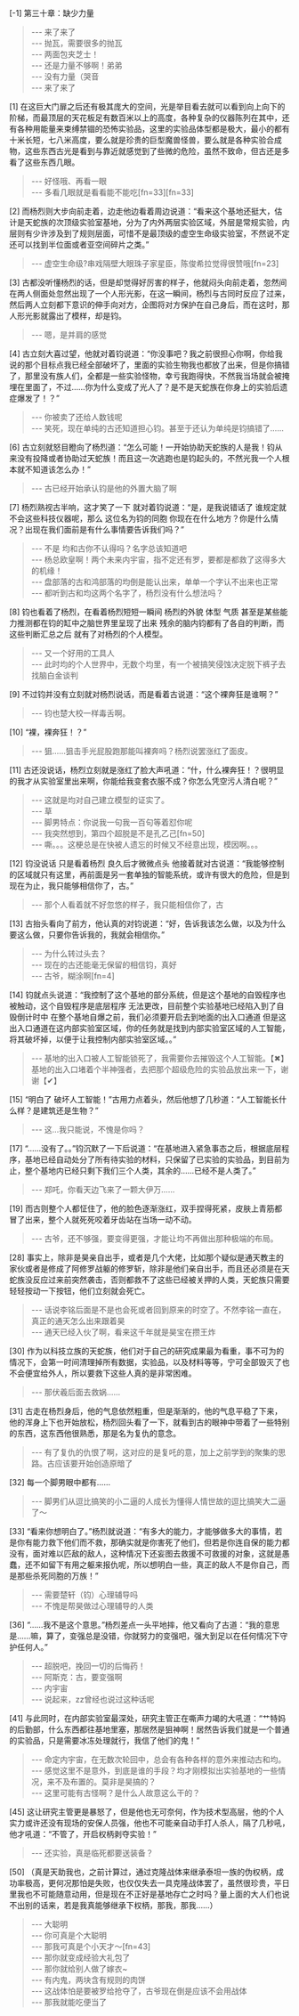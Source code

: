 
[-1] 第三十章：缺少力量
>--- 来了来了<br>
>--- 抛瓦，需要很多的抛瓦<br>
>--- 两面包夹芝士！<br>
>--- 还是力量不够啊！弟弟<br>
>--- 没有力量（哭音<br>
>--- 来了来了<br>

[1] 在这巨大门扉之后还有极其庞大的空间，光是举目看去就可以看到向上向下的阶梯，而最顶层的天花板足有数百米以上的高度，各种复杂的仪器陈列在其中，还有各种用能量来束缚禁锢的恐怖实验品，这里的实验品体型都是极大，最小的都有十米长短，七八米高度，要么就是珍贵的巨型魔兽怪兽，要么就是各种实验合成物，这些东西古光是看到与靠近就感觉到了些微的危险，虽然不致命，但古还是多看了这些东西几眼。
>--- 好怪哦、再看一眼<br>
>--- 多看几眼就是看看能不能吃[fn=33][fn=33]<br>

[2] 而杨烈则大步向前走着，边走他边看着周边说道：“看来这个基地还挺大，估计是天蛇族的次顶级实验室基地，分为了内外两层实验区域，外层是常规实验，内层则有少许涉及到了规则层面，可惜不是最顶级的虚空生命级实验室，不然说不定还可以找到半位面或者亚空间碎片之类。”
>--- 虚空生命级?串戏隔壁大眼珠子家星臣，陈俊希拉觉得很赞哦[fn=23]<br>

[3] 古都没听懂杨烈的话，但是却觉得好厉害的样子，他就闷头向前走着，忽然间在两人侧面处忽然出现了一个人形光影，在这一瞬间，杨烈与古同时反应了过来，然后两人立刻都下意识的伸手向对方，企图将对方保护在自己身后，而在这时，那人形光影就露出了模样，却是钧。
>--- 嗯，是并肩的感觉<br>

[4] 古立刻大喜过望，他就对着钧说道：“你没事吧？我之前很担心你啊，你给我说的那个目标点我已经全部破坏了，里面的实验生物我也都放了出来，但是你搞错了，那里没有族人们，全都是一些实验怪物，幸亏我跑得快，不然我当场就会被掩埋在里面了，不过……你为什么变成了光人了？是不是天蛇族在你身上的实验后遗症爆发了！？”
>--- 你被卖了还给人数钱呢<br>
>--- 笑死，现在单纯的古还知道担心钧。甚至于还认为单纯是钧搞错了……<br>

[6] 古立刻就怒目瞪向了杨烈道：“怎么可能！一开始协助天蛇族的人是我！钧从来没有投降或者协助过天蛇族！而且这一次逃跑也是钧起头的，不然光我一个人根本就不知道该怎么办！”
>--- 古已经开始承认钧是他的外置大脑了啊<br>

[7] 杨烈熟视古半响，这才笑了一下 就对着钧说道：“是，是我说错话了 谁规定就不会这些科技仪器呢，那么 这位名为钧的同胞 你现在在什么地方？你是什么情况？出现在我们面前是有什么事情要告诉我们吗？”
>--- 不是 均和古你不认得吗？名字总该知道吧<br>
>--- 杨总欧皇啊！两个未来内宇宙，指不定还有罗，要都是都救了这得多大的机缘！<br>
>--- 盘部落的古和鸿部落的均倒是能认出来，单单一个字认不出来也正常<br>
>--- 都听到古和均这两个名字了，杨烈没有什么想法吗？<br>

[8] 钧也看着了杨烈，在看着杨烈短短一瞬间 杨烈的外貌 体型 气质 甚至是某些能力推测都在钧的缸中之脑世界里呈现了出来 残余的脑内钧都有了各自的判断，而这些判断汇总之后 就有了对杨烈的个人模型。
>--- 又一个好用的工具人<br>
>--- 此时均的个人世界中，无数个均里，有一个被搞笑侵蚀决定脱下裤子去找脑白金谈判<br>

[9] 不过钧并没有立刻就对杨烈说话，而是看着古说道：“这个裸奔狂是谁啊？”
>--- 钧也楚大校一样毒舌啊。<br>

[10] “裸，裸奔狂！？”
>--- 狙……狙击手光屁股跑那能叫裸奔吗？杨烈说罢涨红了面皮。<br>

[11] 古还没说话，杨烈立刻就是涨红了脸大声吼道：“什，什么裸奔狂！？很明显的我才从实验室里出来啊，你能给我变套衣服不成？你怎么凭空污人清白呢？”
>--- 这就是均对自己建立模型的证实了。<br>
>--- 草<br>
>--- 脚男特点：你说我一句我一百句等着怼你呢<br>
>--- 我突然想到，第四个超脱是不是孔乙己[fn=50]<br>
>--- 嘶。。。这梗总是在快被人遗忘的时候又不经意出现，模因啊。。。<br>

[12] 钧没说话 只是看着杨烈 良久后才微微点头 他接着就对古说道：“我能够控制的区域就只有这里，再前面是另一套单独的智能系统，或许有很大的危险，但是到现在为止，我只能够相信你了，古。”
>--- 那个人看着就不好忽悠的样子，我只能相信你了，古<br>

[13] 古抬头看向了前方，他认真的对钧说道：“好，告诉我该怎么做，以及为什么要这么做，只要你告诉我的，我就会相信你。”
>--- 为什么转过头去？<br>
>--- 现在的古还能毫无保留的相信钧，真好<br>
>--- 古爷，糊涂啊[fn=4]<br>

[14] 钧就点头说道：“我控制了这个基地的部分系统，但是这个基地的自毁程序也被触动，这个自毁程序是底层程序 无法更改，目前整个实验基地已经陷入到了自毁倒计时中 在整个基地自爆之前，我们必须要开启去到地面的出入口通道 但是这出入口通道在这内部实验室区域，你的任务就是找到内部实验室区域的人工智能，将其破坏掉，以便于让我控制内部实验室区域。。”
>--- 基地的出入口被人工智能锁死了，我需要你去摧毁这个人工智能。【✖】
基地的出入口堵着个半神强者，去把那个超级危险的实验品放出来一下，谢谢【✔】<br>

[15] “明白了 破坏人工智能！”古用力点着头，然后他想了几秒道：“人工智能长什么样？是建筑还是生物？”
>--- 这…我只能说，不愧是你吗？<br>

[17] “……没有了。。”钧沉默了一下后说道：“在基地进入紧急事态之后，根据底层程序，基地已经自动处分了所有待实验的材料，只保留了已实验的实验品，到目前为止，整个基地内已经只剩下我们三个人类，其余的……已经不是人类了。”
>--- 郑吒，你看天边飞来了一颗大伊万……<br>

[19] 而古则整个人都怔住了，他的脸色逐渐涨红，双手捏得死紧，皮肤上青筋都冒了出来，整个人就死死咬着牙齿站在当场一动不动。
>--- 古爷，还不够强，要变得更强，才能让均不再做出那种极端的布局。<br>

[28] 事实上，除非是昊亲自出手，或者是几个大佬，比如那个疑似是通天教主的家伙或者是修成了阿修罗战躯的修罗斩，除非是他们亲自出手，而且还必须是在天蛇族没反应过来前突然袭击，否则都救不了这些已经被关押的人类，天蛇族只需要轻轻按动一下按钮，他们立刻就会死亡。
>--- 话说李铭后面是不是也会死或者回到原来的时空了。不然李铭一直在，真正的通天怎么出来跟着昊<br>
>--- 通天已经入伙了啊，看来这千年就是昊宝在攒王炸<br>

[30] 作为以科技立族的天蛇族，他们对于自己的研究成果最为看重，事不可为的情况下，会第一时间清理掉所有数据，实验品，以及材料等等，宁可全部毁灭了也不会便宜给外人，所以要救下这些人真的是非常困难。
>--- 那伏羲后面去救娲……<br>

[31] 古走在杨烈身后，他的气息依然粗重，但是渐渐的，他的气息平稳了下来，他的浑身上下也开始放松，杨烈回头看了一下，就看到古的眼神中带着了一些特别的东西，这东西他很熟悉，那是名为复仇的意念。
>--- 有了复仇的仇恨了啊，这对应的是复吒的意，加上之前学到的聚集的思路。古应该要开始创造原暗了<br>

[32] 每一个脚男眼中都有……
>--- 脚男们从逗比搞笑的小二逼的人成长为懂得人情世故的逗比搞笑大二逼了～<br>

[33] “看来你想明白了。”杨烈就说道：“有多大的能力，才能够做多大的事情，若是你有能力救下他们而不救，那确实就是你害死了他们，但若是你连自保的能力都没有，面对难以匹敌的敌人，这种情况下还妄图去救援不可救援的对象，这就是愚蠢，还不如留下有用之躯来报仇呢，所以想明白一些，真正的敌人不是你自己，而是那些杀死同胞的万族！”
>--- 需要楚轩（钧）心理辅导吗<br>
>--- 不愧是帮昊做过心理辅导的人类<br>

[36] “……我不是这个意思。”杨烈差点一头平地摔，他又看向了古道：“我的意思是……嘛，算了，变强总是没错，你就努力的变强吧，强大到足以在任何情况下守护任何人。”
>--- 超脱吧，挽回一切的后悔药！<br>
>--- 阿斯克：古，要变强啊<br>
>--- 内宇宙<br>
>--- 说起来，zz曾经也说过这种话呢<br>

[41] 与此同时，在内部实验室最深处，研究主管正在嘶声力竭的大吼道：“艹特妈的后勤部，什么东西都往基地里塞，那居然是狙神啊！居然告诉我们就是一个普通的实验品，只是需要冰冻处理就行，我信了他们的鬼！”
>--- 命定内宇宙，在无数次轮回中，总会有各种各样的意外来推动古和均。<br>
>--- 感觉这里不是意外，到底是谁的手段？均才刚模拟出实验基地的一些情况，来不及布置的。莫非是昊搞的？<br>
>--- 这里可能有古怪啊？是什么人故意这么干的？<br>

[45] 这让研究主管更是暴怒了，但是他也无可奈何，作为技术型高层，他的个人实力或许还没有现场的安保人员强，他也不可能亲自动手打人杀人，隔了几秒吼，他才吼道：“不管了，开启权柄剥夺实验！”
>--- 还实验，真是临死都要送装备？<br>

[50] （真是天助我也，之前计算过，通过克隆战体来继承泰坦一族的伪权柄，成功率极高，更何况那怕是失败，也仅仅失去一具克隆战体罢了，虽然很珍贵，平日里我也不可能随意动用，但是现在不正好是基地存亡之时吗？量上面的大人们也说不出别的话来，若是我真能够继承下权柄，那我，那我……）
>--- 大聪明<br>
>--- 你可真是个大聪明<br>
>--- 那我可真是个小天才～[fn=43]<br>
>--- 那你就变成经验大礼包了<br>
>--- 那你就给别人做了嫁衣~<br>
>--- 有内鬼，两块含有规则的肉饼<br>
>--- 这战体怕是要被罗给抢夺了，古爷现在倒是应该不会用战体<br>
>--- 那我就能吃便当了<br>
